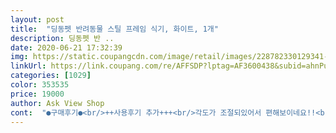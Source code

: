 ```yaml
---
layout: post 
title:  "딩동펫 반려동물 스틸 프레임 식기, 화이트, 1개" 
description: 딩동펫 반 ..
date: 2020-06-21 17:32:39 
img: https://static.coupangcdn.com/image/retail/images/228782330129341-d3a56df5-08f3-47b4-a500-d42ff12c0a65.jpg 
linkUrl: https://link.coupang.com/re/AFFSDP?lptag=AF3600438&subid=ahnPublicAsk&pageKey=318080740&itemId=1015322731&vendorItemId=5450986348&traceid=V0-113-ed1aa2a1110b4169 
categories: [1029] 
color: 353535 
price: 19000 
author: Ask View Shop 
cont:  "●구매후기●<br/>++사용후기 추가+++<br/>각도가 조절되있어서 편해보이네요!!<br/>강쥐가 블랙탄 닥스훈트라서 블랙으로 주문했어요.<br/>^^<br/>고민해보고 사세요!! 저는 이뻐서 만족함ㅎㅅㅎ<br/>그릇이 작고 폭이 좁아서 그런지 고양이들이 잘 안써줘요<br/>근데 반려동물 식기는 보통 3만원대던데 싸게 사서 그럭저럭 만족해요 디자인도 이뻐서 만족!! 한가지 단점은 그릇이 작다는거<br/>글고 생각보다 낮아서 같이 온 스티로품을 밑에 두고 쓰는 중이예요^^<br/>누구나 다 좋아하는 스타일... <br/>! 포장도 진짜 꼼꼼하게 와서<br/>다묘가정에는 사료를 자주 채워줘야 할 것 같네요 그릇이 작아요<br/>도자기그릇도 깨끗하고.<br/>어디한군데  파손없고.<br/>깨끗한제품으로 배송됬어요.<br/><br/>도자기그릇도 단단해서 쉽게 깨질일도 없어보여요<br/>맨처음에는 새로운밥그릇이라 근처에도 안가고.<br/>주변만 맴돌더니  개껌 신나게 뜯으시고<br/>목이말랐는지.<br/>.<br/>냉큼와서  물 마시네요.<br/><br/>무튼 백프로 만족하고 사용중입니다!<br/>밥먹는그릇이 도자기라 위생적이고  넘나 좋아요<br/>생각보다 그릇이 작고 폭이 깊지 않아요<br/>수염이 닿아서 조금 불편한가봐요 근데 저는 엄청 마음에 들거든요ㅋㅋㅋ집사는 만족 고양이는 불만족스러운 제품입니다<br/>스티로폼으로 위아래 흔들림없이 단단히 박스포장했네요.<br/><br/>식탁 높이도 적당해서 강쥐가 크게  목을 숙이고 먹지도않고.<br/>아주 좋아요.<br/><br/>아주좋아요.<br/>맘에들고요.<br/><br/>안깨지고 잘 왔어요!<br/>어느정도  무게감도 있어서  흔들림도 없고.<br/>안정적으로 도자기그릇도 받쳐주고  가격대비 만족해요.<br/><br/>여기에 밥이랑 물 담아주니 애도 편안한가봐요<br/>우와.<br/>.<br/>강아지 밥그릇이 이렇게 고급지고 예쁠수 있나요<br/>원목은  곰팡이도 생기고.<br/>냄새도 나고.<br/>.<br/>좀 별로인데.<br/><br/>이렇게 예쁜거 알았으면 진작 바꿔줄껄... <br/>.<br/>.<br/><br/>이제품은 곰팡이 생길걱정필용없고.<br/>물흘릴때는 휴지도 한번 쓱 닦으면 땡  이네요<br/>저희딥이 대리석인데 진짜 미친조합ㅠㅠ<br/>전체적으로 고급스럽고 원목보다 좋은거같애요.<br/><br/>진즉에 사줄껄 .<br/>.<br/><br/>진짜 완전 예쁘고 깔끔해요<br/>한마리 키우시는 분들께는 적합해보여요<br/>혹시나 파손될까 많이 신경썼는데.<br/>.<br/>쓸데없는  걱정.<br/>.<br/>이었어요^^<br/>흰색말티즈나 푸들.<br/>비숑.<br/>포메 같은 애기들은 화이트로 구입하면.<br/>.<br/>딱!일듯해요<br/>" 
---
```

